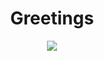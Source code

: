 <h1 align="center">Greetings</h1>

<p align="center">
  <a href="https://skillicons.dev">
    <img src="https://skillicons.dev/icons?i=rust,linux,html,css,blender,emacs" />
  </a>
</p>
